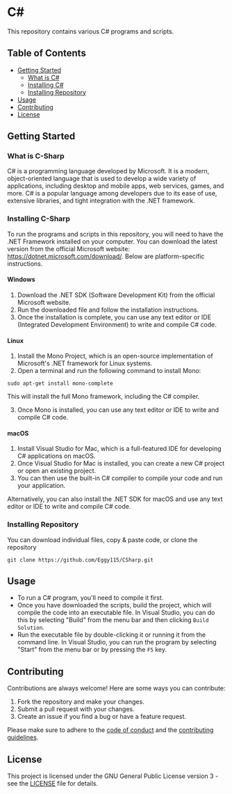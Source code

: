 # C#

This repository contains various C# programs and scripts.

## Table of Contents
- [Getting Started](#getting-started)  
  - [What is C#](#what-is-c-sharp)   
  - [Installing C#](#installing-c-sharp)      
  - [Installing Repository](#installing-repository)  
- [Usage](#usage)
- [Contributing](#contributing)
- [License](#license)

## Getting Started

### What is C-Sharp

C# is a programming language developed by Microsoft. It is a modern, object-oriented language that is used to develop a wide variety of applications, including desktop and mobile apps, web services, games, and more. C# is a popular language among developers due to its ease of use, extensive libraries, and tight integration with the .NET framework.

### Installing C-Sharp

To run the programs and scripts in this repository, you will need to have the .NET Framework installed on your computer. You can download the latest version from the official Microsoft website: https://dotnet.microsoft.com/download/. Below are platform-specific instructions.

#### Windows

1. Download the .NET SDK (Software Development Kit) from the official Microsoft website.
2. Run the downloaded file and follow the installation instructions.
3. Once the installation is complete, you can use any text editor or IDE (Integrated Development Environment) to write and compile C# code.

#### Linux

1. Install the Mono Project, which is an open-source implementation of Microsoft's .NET framework for Linux systems.
2. Open a terminal and run the following command to install Mono:

```
sudo apt-get install mono-complete
```

This will install the full Mono framework, including the C# compiler.

3. Once Mono is installed, you can use any text editor or IDE to write and compile C# code.

#### macOS

1. Install Visual Studio for Mac, which is a full-featured IDE for developing C# applications on macOS.
2. Once Visual Studio for Mac is installed, you can create a new C# project or open an existing project.
3. You can then use the built-in C# compiler to compile your code and run your application.

Alternatively, you can also install the .NET SDK for macOS and use any text editor or IDE to write and compile C# code.

### Installing Repository

You can download individual files, copy & paste code, or clone the repository

```
git clone https://github.com/Eggy115/CSharp.git
```
      
## Usage

- To run a C# program, you'll need to compile it first.       
- Once you have downloaded the scripts, build the project, which will compile the code into an executable file. In Visual Studio, you can do this by selecting "Build" from the menu bar and then clicking `Build Solution`.     
- Run the executable file by double-clicking it or running it from the command line. In Visual Studio, you can run the program by selecting "Start" from the menu bar or by pressing the `F5` key.    

## Contributing

Contributions are always welcome! Here are some ways you can contribute:

1. Fork the repository and make your changes. 
2. Submit a pull request with your changes.
3. Create an issue if you find a bug or have a feature request.

Please make sure to adhere to the [code of conduct](CODE_OF_CONDUCT.md) and the [contributing guidelines](CONTRIBUTING.md).

## License

This project is licensed under the GNU General Public License version 3 - see the [LICENSE](LICENSE) file for details.

